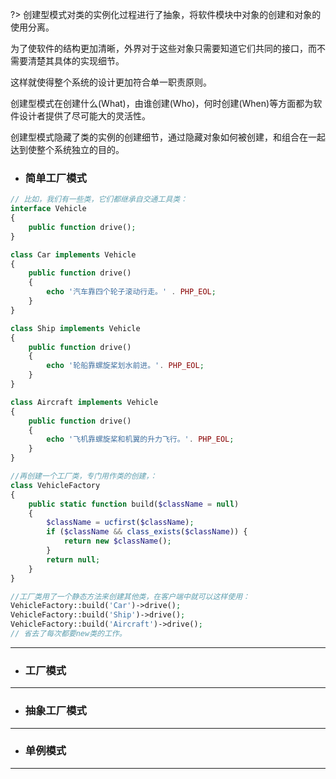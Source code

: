 ?> 创建型模式对类的实例化过程进行了抽象，将软件模块中对象的创建和对象的使用分离。

为了使软件的结构更加清晰，外界对于这些对象只需要知道它们共同的接口，而不需要清楚其具体的实现细节。

这样就使得整个系统的设计更加符合单一职责原则。

创建型模式在创建什么(What)，由谁创建(Who)，何时创建(When)等方面都为软件设计者提供了尽可能大的灵活性。

创建型模式隐藏了类的实例的创建细节，通过隐藏对象如何被创建，和组合在一起达到使整个系统独立的目的。


* ### 简单工厂模式

```php
// 比如，我们有一些类，它们都继承自交通工具类：
interface Vehicle
{
    public function drive();
}

class Car implements Vehicle
{
    public function drive()
    {
        echo '汽车靠四个轮子滚动行走。' . PHP_EOL;
    }
}

class Ship implements Vehicle
{
    public function drive()
    {
        echo '轮船靠螺旋桨划水前进。'. PHP_EOL;
    }
}

class Aircraft implements Vehicle
{
    public function drive()
    {
        echo '飞机靠螺旋桨和机翼的升力飞行。'. PHP_EOL;
    }
}

//再创建一个工厂类，专门用作类的创建，：
class VehicleFactory
{
    public static function build($className = null)
    {
        $className = ucfirst($className);
        if ($className && class_exists($className)) {
            return new $className();
        }
        return null;
    }
}

//工厂类用了一个静态方法来创建其他类，在客户端中就可以这样使用：
VehicleFactory::build('Car')->drive();
VehicleFactory::build('Ship')->drive();
VehicleFactory::build('Aircraft')->drive();
// 省去了每次都要new类的工作。
```

---


* ### 工厂模式

---

* ### 抽象工厂模式

---

* ### 单例模式

---